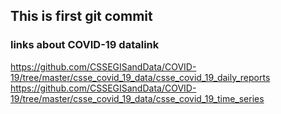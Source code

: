 ## This is first git commit

### links about COVID-19 datalink

https://github.com/CSSEGISandData/COVID-19/tree/master/csse_covid_19_data/csse_covid_19_daily_reports
https://github.com/CSSEGISandData/COVID-19/tree/master/csse_covid_19_data/csse_covid_19_time_series